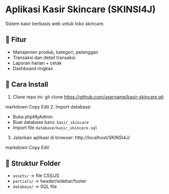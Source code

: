 # Aplikasi Kasir Skincare (SKINSI4J)

Sistem kasir berbasis web untuk toko skincare.

## 🔧 Fitur
- Manajemen produk, kategori, pelanggan
- Transaksi dan detail transaksi
- Laporan harian + cetak
- Dashboard ringkas

## 🚀 Cara Install
1. Clone repo ini:
git clone https://github.com/username/kasir-skincare.git

markdown
Copy
Edit
2. Import database:
- Buka phpMyAdmin
- Buat database baru: `kasir_skincare`
- Import file `database/kasir_skincare.sql`

3. Jalankan aplikasi di browser:
http://localhost/SKINSI4J/

markdown
Copy
Edit

## 📂 Struktur Folder
- `assets/` → file CSS/JS
- `partials/` → header/sidebar/footer
- `database/` → SQL file